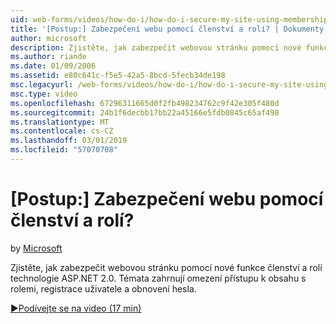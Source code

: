```yaml
---
uid: web-forms/videos/how-do-i/how-do-i-secure-my-site-using-membership-and-roles
title: '[Postup:] Zabezpečení webu pomocí členství a rolí? | Dokumenty Microsoft'
author: microsoft
description: Zjistěte, jak zabezpečit webovou stránku pomocí nové funkce členství a rolí technologie ASP.NET 2.0. Mezi témata patří, registrace uživatele, obnovení hesla a restricti...
ms.author: riande
ms.date: 01/09/2006
ms.assetid: e80c641c-f5e5-42a5-8bcd-5fecb34de198
msc.legacyurl: /web-forms/videos/how-do-i/how-do-i-secure-my-site-using-membership-and-roles
msc.type: video
ms.openlocfilehash: 67296311665d0f2fb498234762c9f42e305f480d
ms.sourcegitcommit: 24b1f6decbb17bb22a45166e5fdb0845c65af498
ms.translationtype: MT
ms.contentlocale: cs-CZ
ms.lasthandoff: 03/01/2019
ms.locfileid: "57070708"
---
```

<a name="how-do-i-secure-my-site-using-membership-and-roles"></a>[Postup:] Zabezpečení webu pomocí členství a rolí?
====================
by [Microsoft](https://github.com/microsoft)

Zjistěte, jak zabezpečit webovou stránku pomocí nové funkce členství a rolí technologie ASP.NET 2.0. Témata zahrnují omezení přístupu k obsahu s rolemi, registrace uživatele a obnovení hesla.

[&#9654;Podívejte se na video (17 min)](https://channel9.msdn.com/Blogs/ASP-NET-Site-Videos/how-do-i-secure-my-site-using-membership-and-roles)
